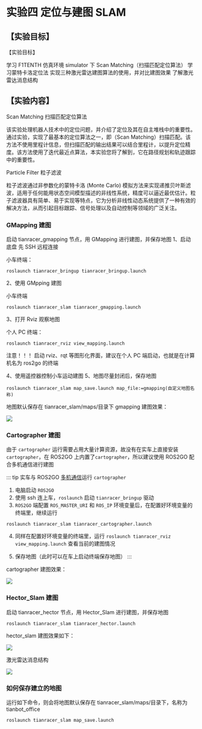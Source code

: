 # 实验四 定位与建图 SLAM

## 【实验目标】

【实验目标】

学习 F1TENTH 仿真环境 simulator 下 Scan Matching（扫描匹配定位算法）
学习蒙特卡洛定位法
实现三种激光雷达建图算法的使用，并对比建图效果
了解激光雷达消息结构

## 【实验内容】

Scan Matching 扫描匹配定位算法

该实验处理机器人技术中的定位问题，并介绍了定位及其在自主堆栈中的重要性。通过实验，实现了最基本的定位算法之一，即（Scan Matching）扫描匹配。该方法不使用里程计信息，但扫描匹配的输出结果可以结合里程计，以提升定位精度。该方法使用了迭代最近点算法，本实验您将了解到，它在路径规划和轨迹跟踪中的重要性。

Particle Filter 粒子滤波

粒子滤波通过非参数化的蒙特卡洛 (Monte Carlo) 模拟方法来实现递推贝叶斯滤波，适用于任何能用状态空间模型描述的非线性系统，精度可以逼近最优估计。粒子滤波器具有简单、易于实现等特点，它为分析非线性动态系统提供了一种有效的解决方法，从而引起目标跟踪、信号处理以及自动控制等领域的广泛关注。

### GMapping 建图

启动 tianracer_gmapping 节点，用 GMapping 进行建图，并保存地图
1、启动底盘
先 SSH 远程连接

小车终端：
```shell
roslaunch tianracer_bringup tianracer_bringup.launch
```

2、使用 GMpping 建图

小车终端
```shell
roslaunch tianracer_slam tianracer_gmapping.launch
```

3、打开 Rviz 观察地图

个人 PC 终端：
```shell
roslaunch tianracer_rviz view_mapping.launch
```

注意！！！
启动 rviz、rqt 等图形化界面，建议在个人 PC 端启动，也就是在计算机名为 ros2go 的终端

4、使用遥控器控制小车运动建图
5、地图尽量封闭后，保存地图

```shell
roslaunch tianracer_slam map_save.launch map_file:=gmapping(自定义地图名称)
```

地图默认保存在 tianracer_slam/maps/目录下
gmapping 建图效果：

![](https://tianbot-pic.oss-cn-beijing.aliyuncs.com/tianbot/202112211740958.png)

### Cartographer 建图

由于 `cartographer` 运行需要占用大量计算资源，故没有在实车上直接安装`cartographer`，在 ROS2GO 上内置了`cartographer`，所以建议使用 ROS2GO 配合多机通信进行建图

::: tip 实车与 ROS2GO [多机通信](/basic/ros/multi_machine_communicate.md)运行 `cartographer`

1. 电脑启动 `ROS2GO`
2. 使用 ssh 连上车，`roslaunch` 启动 `tianracer_bringup` 驱动
3. `ROS2GO` 端配置 `ROS_MASTER_URI` 和 `ROS_IP` 环境变量后，在配置好环境变量的终端里，继续运行 

```shell
roslaunch tianracer_slam tianracer_cartographer.launch 
```

4. 同样在配置好环境变量的终端里，运行 `roslaunch tianracer_rviz view_mapping.launch` 查看当前的建图情况

5. 保存地图（此时可以在车上启动终端保存地图）
:::

cartographer 建图效果：

![](https://tianbot-pic.oss-cn-beijing.aliyuncs.com/tianbot/202112211740232.png)

### Hector_Slam 建图

启动 tianracer_hector 节点，用 Hector_Slam 进行建图，并保存地图
```shell
roslaunch tianracer_slam tianracer_hector.launch
```
hector_slam 建图效果如下：

![](https://tianbot-pic.oss-cn-beijing.aliyuncs.com/tianbot-pic/Tianbot-Doc20240528164438.png)

激光雷达消息结构

![](https://tianbot-pic.oss-cn-beijing.aliyuncs.com/tianbot/202110212122606.webp)


### 如何保存建立的地图

运行如下命令，则会将地图默认保存在 tianracer_slam/maps/目录下，名称为 tianbot_office

```shell
roslaunch tianracer_slam map_save.launch
```